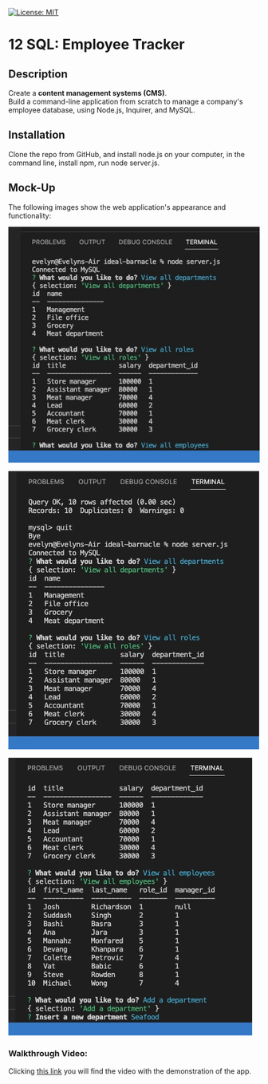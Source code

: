 
[![License: MIT](https://img.shields.io/badge/License-MIT-yellow.svg)](https://opensource.org/licenses/MIT)

# 12 SQL: Employee Tracker

## Description

Create a **content management systems (CMS)**.  
Build a command-line application from scratch to manage a company's employee database, using Node.js, Inquirer, and MySQL.

## Installation
Clone the repo from GitHub, and install node.js on your computer, in the command line, install npm, run node server.js.

## Mock-Up

The following images show the web application's appearance and functionality:


![Adding a department](./images/1.jpeg)

![Adding a role](./images/2.jpeg)

![Adding a new employee](./images/3.jpeg)


### Walkthrough Video:

Clicking [this link](https://drive.google.com/file/d/16_R4Ii1icnAS7S89n7bc7KvLNPI1JRhE/view) you will find the video with the demonstration of the app.